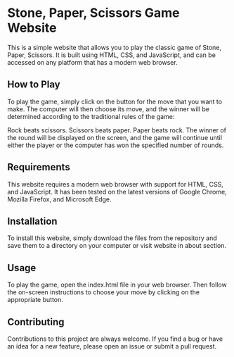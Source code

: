 # Stone, Paper, Scissors Game Website
This is a simple website that allows you to play the classic game of Stone, Paper, Scissors. It is built using HTML, CSS, and JavaScript, and can be accessed on any platform that has a modern web browser.

## How to Play
To play the game, simply click on the button for the move that you want to make. The computer will then choose its move, and the winner will be determined according to the traditional rules of the game:

Rock beats scissors.
Scissors beats paper.
Paper beats rock.
The winner of the round will be displayed on the screen, and the game will continue until either the player or the computer has won the specified number of rounds.

## Requirements
This website requires a modern web browser with support for HTML, CSS, and JavaScript. It has been tested on the latest versions of Google Chrome, Mozilla Firefox, and Microsoft Edge.

## Installation
To install this website, simply download the files from the repository and save them to a directory on your computer or visit website in about section.

## Usage
To play the game, open the index.html file in your web browser. Then follow the on-screen instructions to choose your move by clicking on the appropriate button.

## Contributing
Contributions to this project are always welcome. If you find a bug or have an idea for a new feature, please open an issue or submit a pull request.
